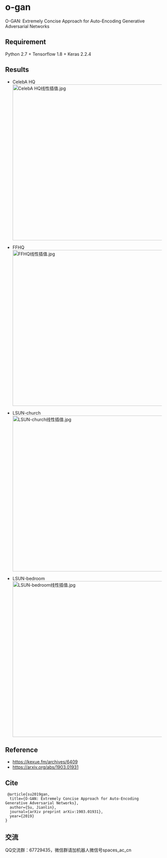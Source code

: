 # o-gan
O-GAN: Extremely Concise Approach for Auto-Encoding Generative Adversarial Networks

## Requirement
Python 2.7 + Tensorflow 1.8  + Keras 2.2.4

## Results

- CelebA HQ
<br><img src="https://kexue.fm/usr/uploads/2019/03/1369634822.jpg" width=500 alt="CelebA HQ线性插值.jpg" /></a>

- FFHQ
<br><img src="https://kexue.fm/usr/uploads/2019/03/3599770743.jpg" width=500 alt="FFHQ线性插值.jpg" /></a>

- LSUN-church
<br><img src="https://kexue.fm/usr/uploads/2019/03/601183567.jpg" width=500 alt="LSUN-church线性插值.jpg" /></a>

- LSUN-bedroom
<br><img src="https://kexue.fm/usr/uploads/2019/03/1419444960.jpg" width=500 alt="LSUN-bedroom线性插值.jpg" /></a>

## Reference
- https://kexue.fm/archives/6409
- https://arxiv.org/abs/1903.01931

## Cite

```
 @article{su2019gan,
  title={O-GAN: Extremely Concise Approach for Auto-Encoding Generative Adversarial Networks},
  author={Su, Jianlin},
  journal={arXiv preprint arXiv:1903.01931},
  year={2019}
}
```

## 交流
QQ交流群：67729435，微信群请加机器人微信号spaces_ac_cn
